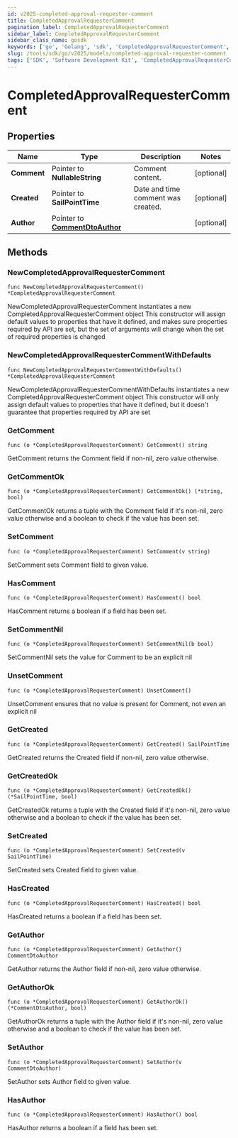 ```yaml
---
id: v2025-completed-approval-requester-comment
title: CompletedApprovalRequesterComment
pagination_label: CompletedApprovalRequesterComment
sidebar_label: CompletedApprovalRequesterComment
sidebar_class_name: gosdk
keywords: ['go', 'Golang', 'sdk', 'CompletedApprovalRequesterComment', 'V2025CompletedApprovalRequesterComment'] 
slug: /tools/sdk/go/v2025/models/completed-approval-requester-comment
tags: ['SDK', 'Software Development Kit', 'CompletedApprovalRequesterComment', 'V2025CompletedApprovalRequesterComment']
---
```


# CompletedApprovalRequesterComment

## Properties

Name | Type | Description | Notes
------------ | ------------- | ------------- | -------------
**Comment** | Pointer to **NullableString** | Comment content. | [optional] 
**Created** | Pointer to **SailPointTime** | Date and time comment was created. | [optional] 
**Author** | Pointer to [**CommentDtoAuthor**](comment-dto-author) |  | [optional] 

## Methods

### NewCompletedApprovalRequesterComment

`func NewCompletedApprovalRequesterComment() *CompletedApprovalRequesterComment`

NewCompletedApprovalRequesterComment instantiates a new CompletedApprovalRequesterComment object
This constructor will assign default values to properties that have it defined,
and makes sure properties required by API are set, but the set of arguments
will change when the set of required properties is changed

### NewCompletedApprovalRequesterCommentWithDefaults

`func NewCompletedApprovalRequesterCommentWithDefaults() *CompletedApprovalRequesterComment`

NewCompletedApprovalRequesterCommentWithDefaults instantiates a new CompletedApprovalRequesterComment object
This constructor will only assign default values to properties that have it defined,
but it doesn't guarantee that properties required by API are set

### GetComment

`func (o *CompletedApprovalRequesterComment) GetComment() string`

GetComment returns the Comment field if non-nil, zero value otherwise.

### GetCommentOk

`func (o *CompletedApprovalRequesterComment) GetCommentOk() (*string, bool)`

GetCommentOk returns a tuple with the Comment field if it's non-nil, zero value otherwise
and a boolean to check if the value has been set.

### SetComment

`func (o *CompletedApprovalRequesterComment) SetComment(v string)`

SetComment sets Comment field to given value.

### HasComment

`func (o *CompletedApprovalRequesterComment) HasComment() bool`

HasComment returns a boolean if a field has been set.

### SetCommentNil

`func (o *CompletedApprovalRequesterComment) SetCommentNil(b bool)`

 SetCommentNil sets the value for Comment to be an explicit nil

### UnsetComment
`func (o *CompletedApprovalRequesterComment) UnsetComment()`

UnsetComment ensures that no value is present for Comment, not even an explicit nil
### GetCreated

`func (o *CompletedApprovalRequesterComment) GetCreated() SailPointTime`

GetCreated returns the Created field if non-nil, zero value otherwise.

### GetCreatedOk

`func (o *CompletedApprovalRequesterComment) GetCreatedOk() (*SailPointTime, bool)`

GetCreatedOk returns a tuple with the Created field if it's non-nil, zero value otherwise
and a boolean to check if the value has been set.

### SetCreated

`func (o *CompletedApprovalRequesterComment) SetCreated(v SailPointTime)`

SetCreated sets Created field to given value.

### HasCreated

`func (o *CompletedApprovalRequesterComment) HasCreated() bool`

HasCreated returns a boolean if a field has been set.

### GetAuthor

`func (o *CompletedApprovalRequesterComment) GetAuthor() CommentDtoAuthor`

GetAuthor returns the Author field if non-nil, zero value otherwise.

### GetAuthorOk

`func (o *CompletedApprovalRequesterComment) GetAuthorOk() (*CommentDtoAuthor, bool)`

GetAuthorOk returns a tuple with the Author field if it's non-nil, zero value otherwise
and a boolean to check if the value has been set.

### SetAuthor

`func (o *CompletedApprovalRequesterComment) SetAuthor(v CommentDtoAuthor)`

SetAuthor sets Author field to given value.

### HasAuthor

`func (o *CompletedApprovalRequesterComment) HasAuthor() bool`

HasAuthor returns a boolean if a field has been set.


